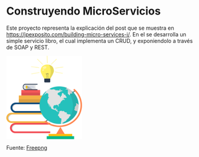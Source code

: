# Construyendo MicroServicios

Este proyecto representa la explicación del post que se muestra en https://jpexposito.com/building-micro-services-i/. En el se desarrolla un simple servicio libro, el cual implementa un CRUD, y exponiendolo a través de SOAP y REST.

<img align="center" width="200" height="220" src="images/book-world.png" alt="Los libros en el mundo">

Fuente: [Freepng](https://www.freepng.es/png-3qeg39/) 


